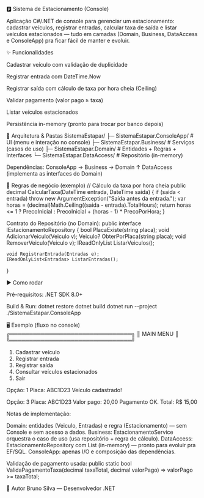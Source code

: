🅿️ Sistema de Estacionamento (Console)

Aplicação C#/.NET de console para gerenciar um estacionamento: cadastrar veículos, registrar entradas, calcular taxa de saída e listar veículos estacionados — tudo em camadas (Domain, Business, DataAccess e ConsoleApp) pra ficar fácil de manter e evoluir.

✨ Funcionalidades

Cadastrar veículo com validação de duplicidade

Registrar entrada com DateTime.Now

Registrar saída com cálculo de taxa por hora cheia (Ceiling)

Validar pagamento (valor pago ≥ taxa)

Listar veículos estacionados

Persistência in-memory (pronto para trocar por banco depois)


🧱 Arquitetura & Pastas
SistemaEstapar/
├─ SistemaEstapar.ConsoleApp/         # UI (menu e interação no console)
├─ SistemaEstapar.Business/           # Serviços (casos de uso)
├─ SistemaEstapar.Domain/             # Entidades + Regras + Interfaces
└─ SistemaEstapar.DataAccess/         # Repositório (in-memory)

Dependências:
ConsoleApp → Business → Domain
                 ↑
            DataAccess (implementa as interfaces do Domain)


🧠 Regras de negócio (exemplo)
// Cálculo da taxa por hora cheia
public decimal CalcularTaxa(DateTime entrada, DateTime saida)
{
    if (saida < entrada) throw new ArgumentException("Saída antes da entrada.");
    var horas = (decimal)Math.Ceiling((saida - entrada).TotalHours);
    return horas <= 1 ? PrecoInicial : PrecoInicial + (horas - 1) * PrecoPorHora;
}


Contrato do Repositório (no Domain):
public interface IEstacionamentoRepository
{
    bool PlacaExiste(string placa);
    void AdicionarVeiculo(Veiculo v);
    Veiculo? ObterPorPlaca(string placa);
    void RemoverVeiculo(Veiculo v);
    IReadOnlyList<Veiculo> ListarVeiculos();

    void RegistrarEntrada(Entradas e);
    IReadOnlyList<Entradas> ListarEntradas();
}

▶️ Como rodar

Pré-requisitos:
.NET SDK 8.0+

Build & Run:
dotnet restore
dotnet build
dotnet run --project ./SistemaEstapar.ConsoleApp

🖥️ Exemplo (fluxo no console)
╔════════════════════════════════╗
║           MAIN MENU            ║
╚════════════════════════════════╝
1. Cadastrar veículo
2. Registrar entrada
3. Registrar saída
4. Consultar veículos estacionados
5. Sair

Opção: 1
Placa: ABC1D23
Veículo cadastrado!

Opção: 3
Placa: ABC1D23
Valor pago: 20,00
Pagamento OK. Total: R$ 15,00

Notas de implementação:

Domain: entidades (Veiculo, Entradas) e regra (Estacionamento) — sem Console e sem acesso a dados.
Business: EstacionamentoService orquestra o caso de uso (usa repositório + regra de cálculo).
DataAccess: EstacionamentoRepository com List<T> (in-memory) — pronto para evoluir pra EF/SQL.
ConsoleApp: apenas I/O e composição das dependências.

Validação de pagamento usada:
public static bool ValidaPagamentoTaxa(decimal taxaTotal, decimal valorPago)
    => valorPago >= taxaTotal;

👤 Autor
Bruno Silva — Desenvolvedor .NET



